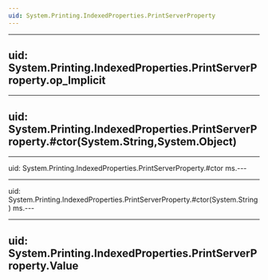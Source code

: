 ```yaml
---
uid: System.Printing.IndexedProperties.PrintServerProperty
---
```


---
uid: System.Printing.IndexedProperties.PrintServerProperty.op_Implicit
---

---
uid: System.Printing.IndexedProperties.PrintServerProperty.#ctor(System.String,System.Object)
---

---
uid: System.Printing.IndexedProperties.PrintServerProperty.#ctor
ms.---

---
uid: System.Printing.IndexedProperties.PrintServerProperty.#ctor(System.String)
ms.---

---
uid: System.Printing.IndexedProperties.PrintServerProperty.Value
---
